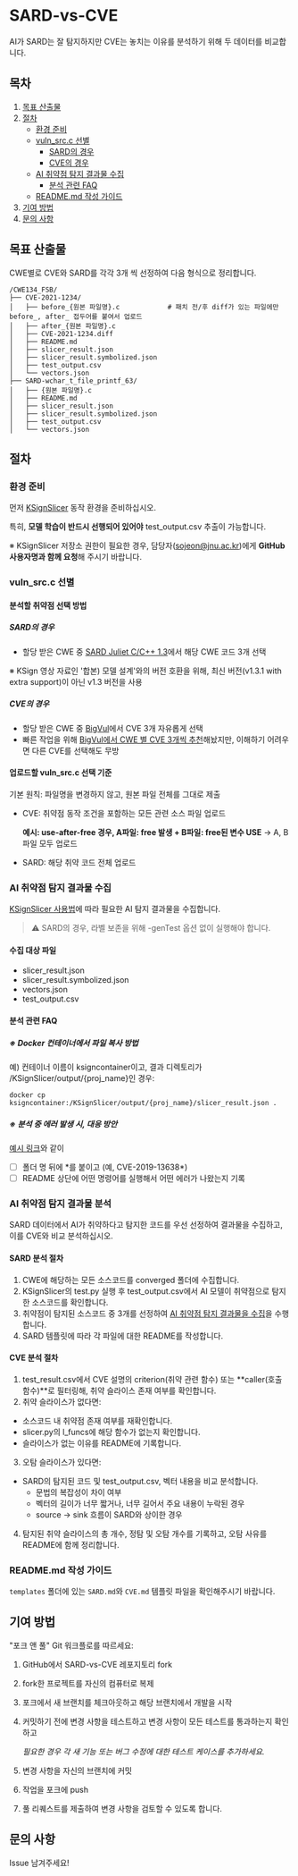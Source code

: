 # SARD-vs-CVE
AI가 SARD는 잘 탐지하지만 CVE는 놓치는 이유를 분석하기 위해 두 데이터를 비교합니다.

## 목차
1. [목표 산출물](#목표-산출물)
2. [절차](#절차)
   - [환경 준비](#환경-준비)
   - [vuln_src.c 선별](#vuln_srcc-선별)
     - [SARD의 경우](#sard의-경우)
     - [CVE의 경우](#cve의-경우)
   - [AI 취약점 탐지 결과물 수집](#ai-취약점-탐지-결과물-수집)
     - [분석 관련 FAQ](#분석-관련-faq) 
   - [README.md 작성 가이드](#readmemd-작성-가이드)
3. [기여 방법](#기여-방법)
4. [문의 사항](#문의-사항)

## 목표 산출물
CWE별로 CVE와 SARD를 각각 3개 씩 선정하여 다음 형식으로 정리합니다.

```
/CWE134_FSB/
├── CVE-2021-1234/
│   ├── before_{원본 파일명}.c            # 패치 전/후 diff가 있는 파일에만 before_, after_ 접두어를 붙여서 업로드
│   ├── after_{원본 파일명}.c
│   ├── CVE-2021-1234.diff
│   ├── README.md
│   ├── slicer_result.json
│   ├── slicer_result.symbolized.json
│   ├── test_output.csv
│   └── vectors.json
├── SARD-wchar_t_file_printf_63/
│   ├── {원본 파일명}.c
│   ├── README.md
│   ├── slicer_result.json
│   ├── slicer_result.symbolized.json
│   ├── test_output.csv
│   └── vectors.json
```

## 절차
### 환경 준비
먼저 [KSignSlicer](https://github.com/seokjeon/KSignSlicer) 동작 환경을 준비하십시오. 

특히, **모델 학습이 반드시 선행되어 있어야** test_output.csv 추출이 가능합니다.

※ KSignSlicer 저장소 권한이 필요한 경우, 담당자(sojeon@jnu.ac.kr)에게 **GitHub 사용자명과 함께 요청**해 주시기 바랍니다.

### vuln_src.c 선별
#### 분석할 취약점 선택 방법
##### SARD의 경우
- 할당 받은 CWE 중 [SARD Juliet C/C++ 1.3](https://samate.nist.gov/SARD/test-suites/112)에서 해당 CWE 코드 3개 선택
  
※ KSign 영상 자료인 '합본) 모델 설계'와의 버전 호환을 위해, 최신 버전(v1.3.1 with extra support)이 아닌 v1.3 버전을 사용

##### CVE의 경우
- 할당 받은 CWE 중 [BigVul](https://huggingface.co/datasets/bstee615/bigvul)에서 CVE 3개 자유롭게 선택
- 빠른 작업을 위해 [BigVul에서 CWE 별 CVE 3개씩 추천](https://huggingface.co/datasets/bstee615/bigvul/viewer?views%5B%5D=train&sql=%28SELECT+*+FROM+train+WHERE+%22CWE+ID%22+%3D+%27CWE-134%27+LIMIT+3%29%0AUNION+ALL%0A%28SELECT+*+FROM+train+WHERE+%22CWE+ID%22+%3D+%27CWE-190%27+LIMIT+3%29%0AUNION+ALL%0A%28SELECT+*+FROM+train+WHERE+%22CWE+ID%22+%3D+%27CWE-400%27+LIMIT+3%29%0AUNION+ALL%0A%28SELECT+*+FROM+train+WHERE+%22CWE+ID%22+%3D+%27CWE-416%27+LIMIT+3%29%0AUNION+ALL%0A%28SELECT+*+FROM+train+WHERE+%22CWE+ID%22+%3D+%27CWE-476%27+LIMIT+3%29%0AUNION+ALL%0A%28SELECT+*+FROM+train+WHERE+%22CWE+ID%22+%3D+%27CWE-78%27+LIMIT+3%29%0AORDER+BY+%22CWE+ID%22%3B)해놨지만, 이해하기 어려우면 다른 CVE를 선택해도 무방

#### 업로드할 vuln_src.c 선택 기준
기본 원칙: 파일명을 변경하지 않고, 원본 파일 전체를 그대로 제출
- CVE: 취약점 동작 조건을 포함하는 모든 관련 소스 파일 업로드

  **예시: use-after-free 경우, A파일: free 발생 + B파일: free된 변수 USE**
  → A, B 파일 모두 업로드
- SARD: 해당 취약 코드 전체 업로드

### AI 취약점 탐지 결과물 수집
[KSignSlicer 사용법](https://github.com/seokjeon/KSignSlicer?tab=readme-ov-file#%EC%82%AC%EC%9A%A9%EB%B2%95)에 따라 필요한 AI 탐지 결과물을 수집합니다.

> ⚠️ SARD의 경우, 라벨 보존을 위해 -genTest 옵션 없이 실행해야 합니다.
  
#### 수집 대상 파일
* slicer_result.json
* slicer_result.symbolized.json
* vectors.json
* test_output.csv

#### 분석 관련 FAQ
##### ※ Docker 컨테이너에서 파일 복사 방법
예) 컨테이너 이름이 ksigncontainer이고, 결과 디렉토리가 /KSignSlicer/output/{proj_name}인 경우: 

`docker cp ksigncontainer:/KSignSlicer/output/{proj_name}/slicer_result.json .`

##### ※ 분석 중 에러 발생 시, 대응 방안
[예시 링크](https://github.com/seokjeon/SARD-vs-CVE/tree/main/CWE78_OS_CI/CVE-2019-13638*#-%EA%B0%9C%EC%9A%94)와 같이 
- [ ] 폴더 명 뒤에 *를 붙이고 (예, CVE-2019-13638\*)
- [ ] README 상단에 어떤 명령어를 실행해서 어떤 에러가 나왔는지 기록 

### AI 취약점 탐지 결과물 분석
SARD 데이터에서 AI가 취약하다고 탐지한 코드를 우선 선정하여 결과물을 수집하고, 이를 CVE와 비교 분석하십시오.

#### SARD 분석 절차

1. CWE에 해당하는 모든 소스코드를 converged 폴더에 수집합니다.
2. KSignSlicer의 test.py 실행 후 test_output.csv에서 AI 모델이 취약점으로 탐지한 소스코드를 확인합니다.
3. 취약점이 탐지된 소스코드 중 3개를 선정하여 [AI 취약점 탐지 결과물을 수집](#ai-취약점-탐지-결과물-수집)을 수행합니다.
4. SARD 템플릿에 따라 각 파일에 대한 README를 작성합니다.

#### CVE 분석 절차
1. test_result.csv에서 CVE 설명의 criterion(취약 관련 함수) 또는 **caller(호출 함수)**로 필터링해, 취약 슬라이스 존재 여부를 확인합니다.
2. 취약 슬라이스가 없다면:
- 소스코드 내 취약점 존재 여부를 재확인합니다.
- slicer.py의 l_funcs에 해당 함수가 없는지 확인합니다.
- 슬라이스가 없는 이유를 README에 기록합니다.
3. 오탐 슬라이스가 있다면: 
- SARD의 탐지된 코드 및 test_output.csv, 벡터 내용을 비교 분석합니다.
  - 문법의 복잡성이 차이 여부
  - 벡터의 길이가 너무 짧거나, 너무 길어서 주요 내용이 누락된 경우
  - source -> sink 흐름이 SARD와 상이한 경우
4. 탐지된 취약 슬라이스의 총 개수, 정탐 및 오탐 개수를 기록하고, 오탐 사유를 README에 함께 정리합니다.

### README.md 작성 가이드
`templates` 폴더에 있는 `SARD.md`와 `CVE.md` 템플릿 파일을 확인해주시기 바랍니다.

## 기여 방법
"포크 앤 풀" Git 워크플로를 따르세요:
1. GitHub에서 SARD-vs-CVE 레포지토리 fork
2. fork한 프로젝트를 자신의 컴퓨터로 복제
3. 포크에서 새 브랜치를 체크아웃하고 해당 브랜치에서 개발을 시작
4. 커밋하기 전에 변경 사항을 테스트하고 변경 사항이 모든 테스트를 통과하는지 확인하고

   _필요한 경우 각 새 기능 또는 버그 수정에 대한 테스트 케이스를 추가하세요._
6. 변경 사항을 자신의 브랜치에 커밋
7. 작업을 포크에 push
8. 풀 리퀘스트를 제출하여 변경 사항을 검토할 수 있도록 합니다.

## 문의 사항
Issue 남겨주세요!
